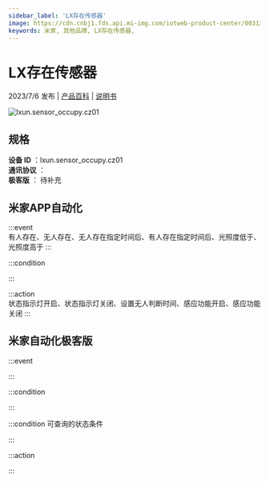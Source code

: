 ```yaml
---
sidebar_label: 'LX存在传感器'
image: https://cdn.cnbj1.fds.api.mi-img.com/iotweb-product-center/00313c5224a844b973661f1488acddd1_1686810329360.png?GalaxyAccessKeyId=AKVGLQWBOVIRQ3XLEW&Expires=9223372036854775807&Signature=tzcD6hq6VdtWVoN+d9mw936Jna8=
keywords: 米家, 其他品牌, LX存在传感器, 
---
```

# LX存在传感器

2023/7/6 发布 | [产品百科](https://home.mi.com/webapp/content/baike/product/index.html?model=lxun.sensor_occupy.cz01/) | [说明书](https://home.mi.com/views/introduction.html?model=lxun.sensor_occupy.cz01&region=cn)

![lxun.sensor_occupy.cz01](https://cdn.cnbj1.fds.api.mi-img.com/iotweb-product-center/00313c5224a844b973661f1488acddd1_1686810329360.png?GalaxyAccessKeyId=AKVGLQWBOVIRQ3XLEW&Expires=9223372036854775807&Signature=tzcD6hq6VdtWVoN+d9mw936Jna8=)

## 规格  
> 
**设备 ID** ：lxun.sensor_occupy.cz01  
**通讯协议** ：  
**极客版**  ： 待补充 


## 米家APP自动化  

:::event  
有人存在、无人存在、无人存在指定时间后、有人存在指定时间后、光照度低于、光照度高于
:::

:::condition  

:::

:::action   
状态指示灯开启、状态指示灯关闭、设置无人判断时间、感应功能开启、感应功能关闭
:::

## 米家自动化极客版  

:::event  

:::

:::condition  

:::

:::condition 可查询的状态条件  

:::

:::action  

:::

        
